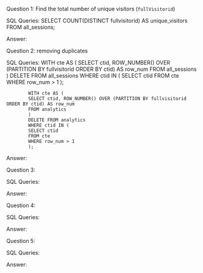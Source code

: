 Question 1: Find the total number of unique visitors (`fullVisitorid`)


SQL Queries: SELECT COUNT(DISTINCT fullvisitorid) AS unique_visitors
            FROM all_sessions;



Answer: 



Question 2: removing duplicates

SQL Queries: WITH cte AS (
             SELECT ctid, ROW_NUMBER() OVER (PARTITION BY fullvisitorid ORDER BY ctid) AS row_num
             FROM all_sessions
             )
            DELETE FROM all_sessions
            WHERE ctid IN (
            SELECT ctid
            FROM cte
            WHERE row_num > 1
            );
    
            WITH cte AS (
            SELECT ctid, ROW_NUMBER() OVER (PARTITION BY fullvisitorid ORDER BY ctid) AS row_num
            FROM analytics
            )
            DELETE FROM analytics
            WHERE ctid IN (
            SELECT ctid
            FROM cte
            WHERE row_num > 1
            );





Answer:



Question 3: 

SQL Queries:

Answer:



Question 4: 

SQL Queries:

Answer:



Question 5: 

SQL Queries:

Answer:
